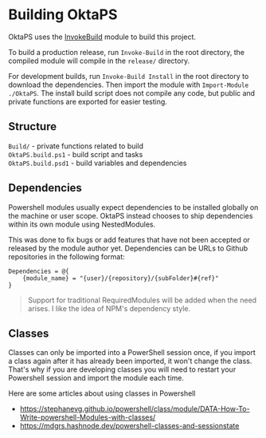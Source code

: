 # Building OktaPS

OktaPS uses the [InvokeBuild](https://github.com/nightroman/Invoke-Build) module to build this project.   

To build a production release, run `Invoke-Build` in the root directory, the compiled module will compile in the `release/` directory.

For development builds, run `Invoke-Build Install` in the root directory to download the dependencies. Then import the module with `Import-Module ./OktaPS`. The install build script does not compile any code, but public and private functions are exported for easier testing. 

## Structure
`Build/` - private functions related to build  
`OktaPS.build.ps1` - build script and tasks   
`OktaPS.build.psd1` - build variables and dependencies

## Dependencies
Powershell modules usually expect dependencies to be installed globally on the machine or user scope. OktaPS instead chooses to ship dependencies within its own module using NestedModules. 

This was done to fix bugs or add features that have not been accepted or released by the module author yet. Dependencies can be URLs to Github repositories in the following format:  
```pwsh
Dependencies = @{
    {module_name} = "{user}/{repository}/{subFolder}#{ref}"
}
```
> Support for traditional RequiredModules will be added when the need arises. I like the idea of NPM's dependency style.

## Classes
Classes can only be imported into a PowerShell session once, if you import a class again after it has already been imported, it won't change the class. That's why if you are developing classes you will need to restart your Powershell session and import the module each time.

Here are some articles about using classes in Powershell
- https://stephanevg.github.io/powershell/class/module/DATA-How-To-Write-powershell-Modules-with-classes/
- https://mdgrs.hashnode.dev/powershell-classes-and-sessionstate